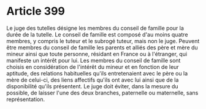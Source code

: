 # Article 399

Le juge des tutelles désigne les membres du conseil de famille pour la durée de la tutelle.   Le conseil de famille est composé d'au moins quatre membres, y compris le tuteur et le subrogé tuteur, mais non le juge.   Peuvent être membres du conseil de famille les parents et alliés des père et mère du mineur ainsi que toute personne, résidant en France ou à l'étranger, qui manifeste un intérêt pour lui.   Les membres du conseil de famille sont choisis en considération de l'intérêt du mineur et en fonction de leur aptitude, des relations habituelles qu'ils entretenaient avec le père ou la mère de celui-ci, des liens affectifs qu'ils ont avec lui ainsi que de la disponibilité qu'ils présentent.   Le juge doit éviter, dans la mesure du possible, de laisser l'une des deux branches, paternelle ou maternelle, sans représentation.